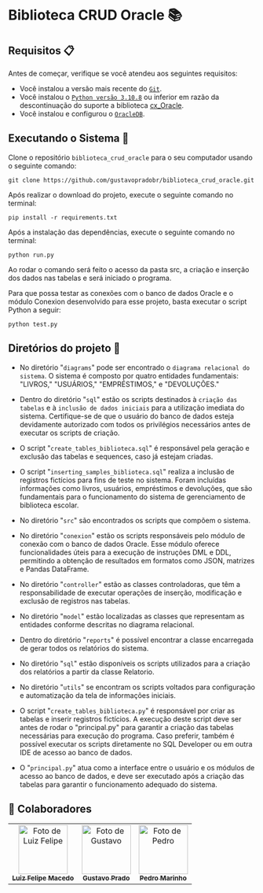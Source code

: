 # Biblioteca CRUD Oracle 📚

## Requisitos 📋
Antes de começar, verifique se você atendeu aos seguintes requisitos:
- Você instalou a versão mais recente do [`Git`](https://git-scm.com/downloads).
- Você instalou o [`Python versão 3.10.8`](https://www.python.org/downloads/release/python-3108/) ou inferior em razão da descontinuação do suporte a biblioteca [cx_Oracle](https://oracle.github.io/python-cx_Oracle/).
- Você instalou e configurou o [`OracleDB`](https://www.oracle.com/br/database/technologies/xe-downloads.html).

## Executando o Sistema 🚀
Clone o repositório `biblioteca_crud_oracle` para o seu computador usando o seguinte comando:
```git
git clone https://github.com/gustavopradobr/biblioteca_crud_oracle.git
```
Após realizar o download do projeto, execute o seguinte comando no terminal: 
```shell
pip install -r requirements.txt
```

Após a instalação das dependências, execute o seguinte comando no terminal:
```shell
python run.py 
```

Ao rodar o comando será feito o acesso da pasta src, a criação e inserção dos dados nas tabelas e será iniciado o programa.

Para que possa testar as conexões com o banco de dados Oracle e o módulo Conexion desenvolvido para esse projeto, basta executar o script Python a seguir:
```shell
python test.py
```
## Diretórios do projeto 📁
- No diretório "`diagrams`" pode ser encontrado o `diagrama relacional do sistema`. O sistema é composto por quatro entidades fundamentais: "LIVROS," "USUÁRIOS," "EMPRÉSTIMOS," e "DEVOLUÇÕES."

- Dentro do diretório "`sql`" estão os scripts destinados à `criação das tabelas` e à `inclusão de dados iniciais` para a utilização imediata do sistema. Certifique-se de que o usuário do banco de dados esteja devidamente autorizado com todos os privilégios necessários antes de executar os scripts de criação.

- O script "`create_tables_biblioteca.sql`" é responsável pela geração e exclusão das tabelas e sequences, caso já estejam criadas.

- O script "`inserting_samples_biblioteca.sql`" realiza a inclusão de registros fictícios para fins de teste no sistema. Foram incluídas informações como livros, usuários, empréstimos e devoluções, que são fundamentais para o funcionamento do sistema de gerenciamento de biblioteca escolar.

- No diretório "`src`" são encontrados os scripts que compõem o sistema.

- No diretório "`conexion`" estão os scripts responsáveis pelo módulo de conexão com o banco de dados Oracle. Esse módulo oferece funcionalidades úteis para a execução de instruções DML e DDL, permitindo a obtenção de resultados em formatos como JSON, matrizes e Pandas DataFrame.

- No diretório "`controller`" estão as classes controladoras, que têm a responsabilidade de executar operações de inserção, modificação e exclusão de registros nas tabelas.

- No diretório "`model`" estão localizadas as classes que representam as entidades conforme descritas no diagrama relacional.

- Dentro do diretório "`reports`" é possível encontrar a classe encarregada de gerar todos os relatórios do sistema.

- No diretório "`sql`" estão disponíveis os scripts utilizados para a criação dos relatórios a partir da classe Relatorio.

- No diretório "`utils`" se encontram os scripts voltados para configuração e automatização da tela de informações iniciais.

- O script "`create_tables_biblioteca.py`" é responsável por criar as tabelas e inserir registros fictícios. A execução deste script deve ser antes de rodar o "principal.py" para garantir a criação das tabelas necessárias para execução do programa. Caso preferir, também é possível executar os scripts diretamente no SQL Developer ou em outra IDE de acesso ao banco de dados.

- O "`principal.py`" atua como a interface entre o usuário e os módulos de acesso ao banco de dados, e deve ser executado após a criação das tabelas para garantir o funcionamento adequado do sistema.

## 🤝 Colaboradores

<table>
  <tr>
    <td align="center">
      <a href="https://github.com/luizfelipemacedo">
        <img src="https://github.com/luizfelipemacedo.png" width="100px;" alt="Foto de Luiz Felipe"/><br>
        <sub>
          <b>Luiz Felipe Macedo</b>
        </sub>
      </a>
    </td>
    <td align="center">
      <a href="https://github.com/gustavopradobr">
        <img src="https://github.com/gustavopradobr.png" width="100px;" alt="Foto de Gustavo"/><br>
        <sub>
          <b>Gustavo Prado</b>
        </sub>
      </a>
    </td>
    <td align="center">
      <a href="https://github.com/pedrohmarinho">
        <img src="https://github.com/pedrohmarinho.png" width="100px;" alt="Foto de Pedro"/><br>
        <sub>
          <b>Pedro Marinho</b>
        </sub>
      </a>
    </td>
  </tr>
</table>
